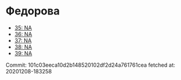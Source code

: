 # Федорова
- [35: NA](35.md)
- [36: NA](36.md)
- [37: NA](37.md)
- [38: NA](38.md)
- [39: NA](39.md)

Commit: 101c03eeca10d2b148520102df2d24a761761cea
 fetched at: 20201208-183258
